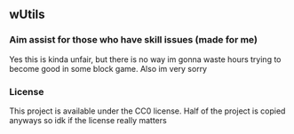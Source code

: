 ## wUtils

### Aim assist for those who have skill issues (made for me)

Yes this is kinda unfair, but there is no way im gonna waste hours trying to become good in some block game.
Also im very sorry

### License

This project is available under the CC0 license.
Half of the project is copied anyways so idk if the license really matters
